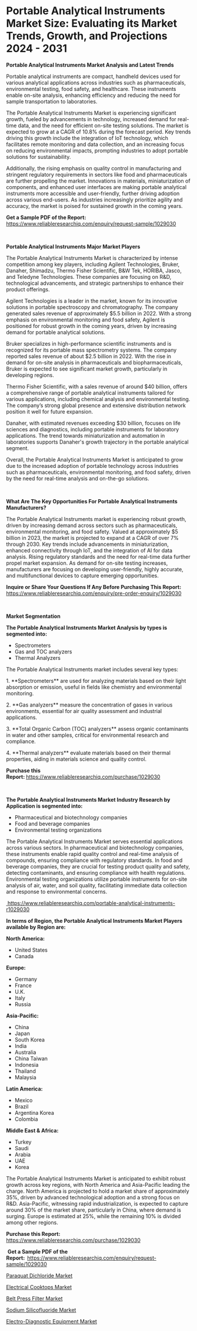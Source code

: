 <p><h1>Portable Analytical Instruments Market Size: Evaluating its Market Trends, Growth, and Projections 2024 - 2031</h1></p><p><strong>Portable Analytical Instruments Market Analysis and Latest Trends</strong></p>
<p><p>Portable analytical instruments are compact, handheld devices used for various analytical applications across industries such as pharmaceuticals, environmental testing, food safety, and healthcare. These instruments enable on-site analysis, enhancing efficiency and reducing the need for sample transportation to laboratories. </p><p>The Portable Analytical Instruments Market is experiencing significant growth, fueled by advancements in technology, increased demand for real-time data, and the need for efficient on-site testing solutions. The market is expected to grow at a CAGR of 10.8% during the forecast period. Key trends driving this growth include the integration of IoT technology, which facilitates remote monitoring and data collection, and an increasing focus on reducing environmental impacts, prompting industries to adopt portable solutions for sustainability.</p><p>Additionally, the rising emphasis on quality control in manufacturing and stringent regulatory requirements in sectors like food and pharmaceuticals are further propelling the market. Innovations in materials, miniaturization of components, and enhanced user interfaces are making portable analytical instruments more accessible and user-friendly, further driving adoption across various end-users. As industries increasingly prioritize agility and accuracy, the market is poised for sustained growth in the coming years.</p></p>
<p><strong>Get a Sample PDF of the Report:&nbsp;</strong> <a href="https://www.reliableresearchiq.com/enquiry/request-sample/1029030">https://www.reliableresearchiq.com/enquiry/request-sample/1029030</a></p>
<p>&nbsp;</p>
<p><strong>Portable Analytical Instruments Major Market Players</strong></p>
<p><p>The Portable Analytical Instruments Market is characterized by intense competition among key players, including Agilent Technologies, Bruker, Danaher, Shimadzu, Thermo Fisher Scientific, B&W Tek, HORIBA, Jasco, and Teledyne Technologies. These companies are focusing on R&D, technological advancements, and strategic partnerships to enhance their product offerings.</p><p>Agilent Technologies is a leader in the market, known for its innovative solutions in portable spectroscopy and chromatography. The company generated sales revenue of approximately $5.5 billion in 2022. With a strong emphasis on environmental monitoring and food safety, Agilent is positioned for robust growth in the coming years, driven by increasing demand for portable analytical solutions.</p><p>Bruker specializes in high-performance scientific instruments and is recognized for its portable mass spectrometry systems. The company reported sales revenue of about $2.5 billion in 2022. With the rise in demand for on-site analysis in pharmaceuticals and biopharmaceuticals, Bruker is expected to see significant market growth, particularly in developing regions.</p><p>Thermo Fisher Scientific, with a sales revenue of around $40 billion, offers a comprehensive range of portable analytical instruments tailored for various applications, including chemical analysis and environmental testing. The company’s strong global presence and extensive distribution network position it well for future expansion.</p><p>Danaher, with estimated revenues exceeding $30 billion, focuses on life sciences and diagnostics, including portable instruments for laboratory applications. The trend towards miniaturization and automation in laboratories supports Danaher's growth trajectory in the portable analytical segment.</p><p>Overall, the Portable Analytical Instruments Market is anticipated to grow due to the increased adoption of portable technology across industries such as pharmaceuticals, environmental monitoring, and food safety, driven by the need for real-time analysis and on-the-go solutions.</p></p>
<p>&nbsp;</p>
<p><strong>What Are The Key Opportunities For Portable Analytical Instruments Manufacturers?</strong></p>
<p><p>The Portable Analytical Instruments market is experiencing robust growth, driven by increasing demand across sectors such as pharmaceuticals, environmental monitoring, and food safety. Valued at approximately $5 billion in 2023, the market is projected to expand at a CAGR of over 7% through 2030. Key trends include advancements in miniaturization, enhanced connectivity through IoT, and the integration of AI for data analysis. Rising regulatory standards and the need for real-time data further propel market expansion. As demand for on-site testing increases, manufacturers are focusing on developing user-friendly, highly accurate, and multifunctional devices to capture emerging opportunities.</p></p>
<p><strong>Inquire or Share Your Questions If Any Before Purchasing This Report:</strong> <a href="https://www.reliableresearchiq.com/enquiry/pre-order-enquiry/1029030">https://www.reliableresearchiq.com/enquiry/pre-order-enquiry/1029030</a></p>
<p>&nbsp;</p>
<p><strong>Market Segmentation</strong></p>
<p><strong>The Portable Analytical Instruments Market Analysis by types is segmented into:</strong></p>
<p><ul><li>Spectrometers</li><li>Gas and TOC analyzers</li><li>Thermal Analyzers</li></ul></p>
<p><p>The Portable Analytical Instruments market includes several key types: </p><p>1. **Spectrometers** are used for analyzing materials based on their light absorption or emission, useful in fields like chemistry and environmental monitoring. </p><p>2. **Gas analyzers** measure the concentration of gases in various environments, essential for air quality assessment and industrial applications. </p><p>3. **Total Organic Carbon (TOC) analyzers** assess organic contaminants in water and other samples, critical for environmental research and compliance. </p><p>4. **Thermal analyzers** evaluate materials based on their thermal properties, aiding in materials science and quality control.</p></p>
<p><strong>Purchase this Report:&nbsp;</strong><a href="https://www.reliableresearchiq.com/purchase/1029030">https://www.reliableresearchiq.com/purchase/1029030</a></p>
<p>&nbsp;</p>
<p><strong>The Portable Analytical Instruments Market Industry Research by Application is segmented into:</strong></p>
<p><ul><li>Pharmaceutical and biotechnology companies</li><li>Food and beverage companies</li><li>Environmental testing organizations</li></ul></p>
<p><p>The Portable Analytical Instruments Market serves essential applications across various sectors. In pharmaceutical and biotechnology companies, these instruments enable rapid quality control and real-time analysis of compounds, ensuring compliance with regulatory standards. In food and beverage companies, they are crucial for testing product quality and safety, detecting contaminants, and ensuring compliance with health regulations. Environmental testing organizations utilize portable instruments for on-site analysis of air, water, and soil quality, facilitating immediate data collection and response to environmental concerns.</p></p>
<p><a href="https://www.reliableresearchiq.com/portable-analytical-instruments-r1029030">&nbsp;https://www.reliableresearchiq.com/portable-analytical-instruments-r1029030</a></p>
<p><strong>In terms of Region, the Portable Analytical Instruments Market Players available by Region are:</strong></p>
<p>
    <p> <strong> North America: </strong>
        <ul>
            <li>United States</li>
            <li>Canada</li>
        </ul>
        </p> 
    <p> <strong> Europe: </strong>
        <ul>
            <li>Germany</li>
            <li>France</li>
            <li>U.K.</li>
            <li>Italy</li>
            <li>Russia</li>
        </ul>
        </p> 
    <p> <strong> Asia-Pacific: </strong>
        <ul>
            <li>China</li>
            <li>Japan</li>
            <li>South Korea</li>
            <li>India</li>
            <li>Australia</li>
            <li>China Taiwan</li>
            <li>Indonesia</li>
            <li>Thailand</li>
            <li>Malaysia</li>
        </ul>
        </p> 
    <p> <strong> Latin America: </strong>
        <ul>
            <li>Mexico</li>
            <li>Brazil</li>
            <li>Argentina Korea</li>
            <li>Colombia</li>
        </ul>
        </p> 
    <p> <strong> Middle East & Africa: </strong>
        <ul>
            <li>Turkey</li>
            <li>Saudi</li>
            <li>Arabia</li>
            <li>UAE</li>
            <li>Korea</li>
        </ul>
    </p>
    </p>
<p><p>The Portable Analytical Instruments Market is anticipated to exhibit robust growth across key regions, with North America and Asia-Pacific leading the charge. North America is projected to hold a market share of approximately 35%, driven by advanced technological adoption and a strong focus on R&D. Asia-Pacific, witnessing rapid industrialization, is expected to capture around 30% of the market share, particularly in China, where demand is surging. Europe is estimated at 25%, while the remaining 10% is divided among other regions.</p></p>
<p><strong>Purchase this Report: </strong><a href="https://www.reliableresearchiq.com/purchase/1029030">https://www.reliableresearchiq.com/purchase/1029030</a></p>
<p>&nbsp;<strong>Get a Sample PDF of the Report:&nbsp;&nbsp;</strong><a href="https://www.reliableresearchiq.com/enquiry/request-sample/1029030">https://www.reliableresearchiq.com/enquiry/request-sample/1029030</a></p>
<p><strong></strong></p>
<p><p><a href="https://www.linkedin.com/pulse/paraquat-dichloride-market-overview-global-trends-future-58gre?trackingId=rex9vL0tR3GzT9kMgvC4WQ%3D%3D">Paraquat Dichloride Market</a></p><p><a href="https://www.linkedin.com/pulse/electrical-cooktops-market-trends-analysis-opportunities-axhwc?trackingId=T%2BU%2FvjZ6U8y0PlQ5bhsjtQ%3D%3D">Electrical Cooktops Market</a></p><p><a href="https://www.linkedin.com/pulse/booming-belt-press-filter-market-sector-analysis-growth-1eoxc?trackingId=LhusE3fyR8GkxW3iqXid5A%3D%3D">Belt Press Filter Market</a></p><p><a href="https://www.linkedin.com/pulse/sodium-silicofluoride-industry-sector-market-dynamics-future-dxlne?trackingId=pzz%2FIICDTKugnlGpiwhIyg%3D%3D">Sodium Silicofluoride Market</a></p><p><a href="https://medium.com/@angeliabkratzer71943/electro-diagnostic-equipment-market-size-share-competitive-landscape-and-trend-analysis-report-b59a48432fff">Electro-Diagnostic Equipment Market</a></p></p>